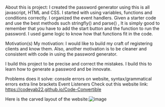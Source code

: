 About this is project: I created the password generator using this is all javascript, HTML and CSS.
I started with using variables, functions and conditions correctly. I organized the event handlers. Given a starter code and use the best methods such stringfly() and parse() , It is simply good to remember that you have to add the start button and the function to run the password. I used game logic to know how that functions fit in the code. 

Motivation(s)
My motivation: I would like to build my craft of registering clients
and know them. Also, another motivation is to be cleaner and 
consistent with code in using the password generator. 

I build this project to be precise and correct the mistakes. I build this to learn how to generate a password and be innovate. 

Problems does it solve:
console errors on website,
syntax/grammatical errors
extra line brackets
Event Listeners
Check out this website link: https://codeyab22.github.io/Code-Convertible


Here is the carved layout of the website:![image](https://drive.google.com/uc?export=view&id=1qfUnxV0oKnkFd34dMYewBw3bKQFDdgH8)
